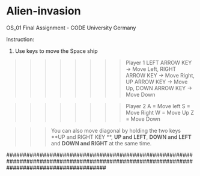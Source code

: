 # Alien-invasion
OS_01 Final Assignment - CODE  University Germany

Instruction:

1) Use  keys to move the Space ship 

>>>>>>>>Player 1
        LEFT ARROW KEY -> Move Left, 
        RIGHT ARROW KEY -> Move Right, 
        UP ARROW KEY -> Move Up, 
        DOWN ARROW KEY -> Move Down

>>>>>>>>Player 2
        A = Move left
        S = Move Right
        W = Move Up
        Z = Move Down

>>>You can also move diagonal by holding the two keys **UP and RIGHT KEY **,  **UP and LEFT**, **DOWN and LEFT** and **DOWN and RIGHT** at the same time.
>>>

##############################################################################################################################################
